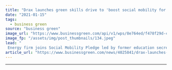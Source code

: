 ```yaml
---
title: "Drax launches green skills drive to 'boost social mobility for one million people'"
date: "2021-01-15"
tags: 
  - business green
source: "business green"
image_url: "https://www.businessgreen.com/api/v1/wps/8e764ed/f478f29d-c4f4-404b-a035-723a5677f4d2/1/Picture-3-Drax-Apprentices-185x114.jpeg"
image_fp: "/assets/img/post_thumbnails/134.jpeg"
lead: "
 Energy firm joins Social Mobility Pledge led by former education secretary Justine Greening in bid to help plug green skills gap and support disadvantaged communities ..."
article_url: "https://www.businessgreen.com/news/4025841/drax-launches-green-skills-drive-boost-social-mobility-million-people"
---
```


---
